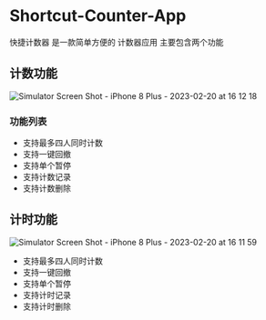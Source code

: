 # Shortcut-Counter-App
快捷计数器 是一款简单方便的 计数器应用
主要包含两个功能
## 计数功能
![Simulator Screen Shot - iPhone 8 Plus - 2023-02-20 at 16 12 18](https://user-images.githubusercontent.com/126167353/220906218-c7b33310-2502-4afd-9cdd-639419868326.png)
### 功能列表
* 支持最多四人同时计数
* 支持一键回撤
* 支持单个暂停
* 支持计数记录
* 支持计数删除

## 计时功能
![Simulator Screen Shot - iPhone 8 Plus - 2023-02-20 at 16 11 59](https://user-images.githubusercontent.com/126167353/220906978-fcad873b-a4f1-45af-967c-72c89190e782.png)

* 支持最多四人同时计数
* 支持一键回撤
* 支持单个暂停
* 支持计时记录
* 支持计时删除
